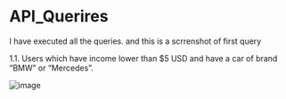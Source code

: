 # API_Querires

I have executed all the queries. and this is a scrrenshot of first query

1.1. Users which have income lower than $5 USD and have a car of brand “BMW” or “Mercedes”.

![image](https://user-images.githubusercontent.com/91587106/235282897-d888be88-8523-4e31-8967-b53993f90a18.png)

